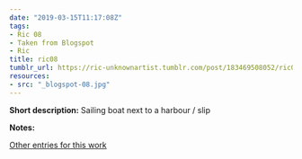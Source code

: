 ```yaml
---
date: "2019-03-15T11:17:08Z"
tags:
- Ric 08
- Taken from Blogspot
- Ric
title: ric08
tumblr_url: https://ric-unknownartist.tumblr.com/post/183469508052/ric08
resources:
- src: "_blogspot-08.jpg"
---
```


**Short description:** Sailing boat next to a harbour / slip

**Notes:**

[Other entries for this work](/tags/Ric-08)
